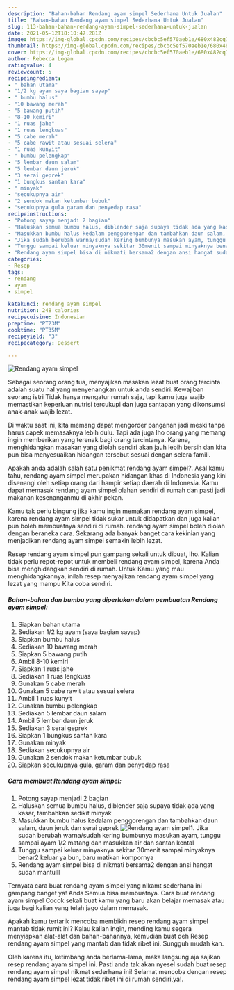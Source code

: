 ```yaml
---
description: "Bahan-bahan Rendang ayam simpel Sederhana Untuk Jualan"
title: "Bahan-bahan Rendang ayam simpel Sederhana Untuk Jualan"
slug: 113-bahan-bahan-rendang-ayam-simpel-sederhana-untuk-jualan
date: 2021-05-12T18:10:47.281Z
image: https://img-global.cpcdn.com/recipes/cbcbc5ef570aeb1e/680x482cq70/rendang-ayam-simpel-foto-resep-utama.jpg
thumbnail: https://img-global.cpcdn.com/recipes/cbcbc5ef570aeb1e/680x482cq70/rendang-ayam-simpel-foto-resep-utama.jpg
cover: https://img-global.cpcdn.com/recipes/cbcbc5ef570aeb1e/680x482cq70/rendang-ayam-simpel-foto-resep-utama.jpg
author: Rebecca Logan
ratingvalue: 4
reviewcount: 5
recipeingredient:
- " bahan utama"
- "1/2 kg ayam saya bagian sayap"
- " bumbu halus"
- "10 bawang merah"
- "5 bawang putih"
- "8-10 kemiri"
- "1 ruas jahe"
- "1 ruas lengkuas"
- "5 cabe merah"
- "5 cabe rawit atau sesuai selera"
- "1 ruas kunyit"
- " bumbu pelengkap"
- "5 lembar daun salam"
- "5 lembar daun jeruk"
- "3 serai geprek"
- "1 bungkus santan kara"
- " minyak"
- "secukupnya air"
- "2 sendok makan ketumbar bubuk"
- "secukupnya gula garam dan penyedap rasa"
recipeinstructions:
- "Potong sayap menjadi 2 bagian"
- "Haluskan semua bumbu halus, diblender saja supaya tidak ada yang kasar, tambahkan sedikit minyak"
- "Masukkan bumbu halus kedalam penggorengan dan tambahkan daun salam, daun jeruk dan serai geprek"
- "Jika sudah berubah warna/sudah kering bumbunya masukan ayam, tunggu sampai ayam 1/2 matang dan masukkan air dan santan kental"
- "Tunggu sampai keluar minyaknya sekitar 30menit sampai minyaknya benar2 keluar ya bun, baru matikan kompornya"
- "Rendang ayam simpel bisa di nikmati bersama2 dengan ansi hangat sudah mantulll"
categories:
- Resep
tags:
- rendang
- ayam
- simpel

katakunci: rendang ayam simpel 
nutrition: 248 calories
recipecuisine: Indonesian
preptime: "PT23M"
cooktime: "PT35M"
recipeyield: "3"
recipecategory: Dessert

---
```



![Rendang ayam simpel](https://img-global.cpcdn.com/recipes/cbcbc5ef570aeb1e/680x482cq70/rendang-ayam-simpel-foto-resep-utama.jpg)

Sebagai seorang orang tua, menyajikan masakan lezat buat orang tercinta adalah suatu hal yang menyenangkan untuk anda sendiri. Kewajiban seorang istri Tidak hanya mengatur rumah saja, tapi kamu juga wajib memastikan keperluan nutrisi tercukupi dan juga santapan yang dikonsumsi anak-anak wajib lezat.

Di waktu  saat ini, kita memang dapat mengorder panganan jadi meski tanpa harus capek memasaknya lebih dulu. Tapi ada juga lho orang yang memang ingin memberikan yang terenak bagi orang tercintanya. Karena, menghidangkan masakan yang diolah sendiri akan jauh lebih bersih dan kita pun bisa menyesuaikan hidangan tersebut sesuai dengan selera famili. 



Apakah anda adalah salah satu penikmat rendang ayam simpel?. Asal kamu tahu, rendang ayam simpel merupakan hidangan khas di Indonesia yang kini disenangi oleh setiap orang dari hampir setiap daerah di Indonesia. Kamu dapat memasak rendang ayam simpel olahan sendiri di rumah dan pasti jadi makanan kesenanganmu di akhir pekan.

Kamu tak perlu bingung jika kamu ingin memakan rendang ayam simpel, karena rendang ayam simpel tidak sukar untuk didapatkan dan juga kalian pun boleh membuatnya sendiri di rumah. rendang ayam simpel boleh diolah dengan beraneka cara. Sekarang ada banyak banget cara kekinian yang menjadikan rendang ayam simpel semakin lebih lezat.

Resep rendang ayam simpel pun gampang sekali untuk dibuat, lho. Kalian tidak perlu repot-repot untuk membeli rendang ayam simpel, karena Anda bisa menghidangkan sendiri di rumah. Untuk Kamu yang mau menghidangkannya, inilah resep menyajikan rendang ayam simpel yang lezat yang mampu Kita coba sendiri.

<!--inarticleads1-->

##### Bahan-bahan dan bumbu yang diperlukan dalam pembuatan Rendang ayam simpel:

1. Siapkan  bahan utama
1. Sediakan 1/2 kg ayam (saya bagian sayap)
1. Siapkan  bumbu halus
1. Sediakan 10 bawang merah
1. Siapkan 5 bawang putih
1. Ambil 8-10 kemiri
1. Siapkan 1 ruas jahe
1. Sediakan 1 ruas lengkuas
1. Gunakan 5 cabe merah
1. Gunakan 5 cabe rawit atau sesuai selera
1. Ambil 1 ruas kunyit
1. Gunakan  bumbu pelengkap
1. Sediakan 5 lembar daun salam
1. Ambil 5 lembar daun jeruk
1. Sediakan 3 serai geprek
1. Siapkan 1 bungkus santan kara
1. Gunakan  minyak
1. Sediakan secukupnya air
1. Gunakan 2 sendok makan ketumbar bubuk
1. Siapkan secukupnya gula, garam dan penyedap rasa




<!--inarticleads2-->

##### Cara membuat Rendang ayam simpel:

1. Potong sayap menjadi 2 bagian
1. Haluskan semua bumbu halus, diblender saja supaya tidak ada yang kasar, tambahkan sedikit minyak
1. Masukkan bumbu halus kedalam penggorengan dan tambahkan daun salam, daun jeruk dan serai geprek
<img src="//assets-global.cpcdn.com/assets/icons/button_play-2c75c40dde080a61004c1f40b05d8f140eaff45d7e9e6481dc71c63d2e7c4909.png" alt="Rendang ayam simpel">1. Jika sudah berubah warna/sudah kering bumbunya masukan ayam, tunggu sampai ayam 1/2 matang dan masukkan air dan santan kental
1. Tunggu sampai keluar minyaknya sekitar 30menit sampai minyaknya benar2 keluar ya bun, baru matikan kompornya
1. Rendang ayam simpel bisa di nikmati bersama2 dengan ansi hangat sudah mantulll




Ternyata cara buat rendang ayam simpel yang nikamt sederhana ini gampang banget ya! Anda Semua bisa membuatnya. Cara buat rendang ayam simpel Cocok sekali buat kamu yang baru akan belajar memasak atau juga bagi kalian yang telah jago dalam memasak.

Apakah kamu tertarik mencoba membikin resep rendang ayam simpel mantab tidak rumit ini? Kalau kalian ingin, mending kamu segera menyiapkan alat-alat dan bahan-bahannya, kemudian buat deh Resep rendang ayam simpel yang mantab dan tidak ribet ini. Sungguh mudah kan. 

Oleh karena itu, ketimbang anda berlama-lama, maka langsung aja sajikan resep rendang ayam simpel ini. Pasti anda tak akan nyesel sudah buat resep rendang ayam simpel nikmat sederhana ini! Selamat mencoba dengan resep rendang ayam simpel lezat tidak ribet ini di rumah sendiri,ya!.

